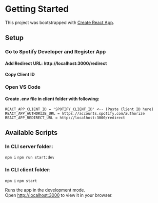 # Getting Started

This project was bootstrapped with [Create React App](https://github.com/facebook/create-react-app).

## Setup

### Go to Spotify Developer and Register App

#### Add Redirect URL: http://localhost:3000/redirect

#### Copy Client ID

### Open VS Code

#### Create .env file in client folder with following:

`REACT_APP_CLIENT_ID = 'SPOTIFY_CLIENT_ID' <-- (Paste Client ID here)`
`REACT_APP_AUTHORIZE_URL = https://accounts.spotify.com/authorize`
`REACT_APP_REDIRECT_URL = http://localhost:3000/redirect`

## Available Scripts

### In CLI server folder:

`npm i`
`npm run start:dev`

### In CLI client folder:

`npm i`
`npm start`

Runs the app in the development mode.\
Open [http://localhost:3000](http://localhost:3000) to view it in your browser.
